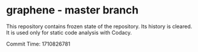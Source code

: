 # graphene - master branch

This repository contains frozen state of the repository.
Its history is cleared. It is used only for static code
analysis with Codacy.

Commit Time: 1710826781